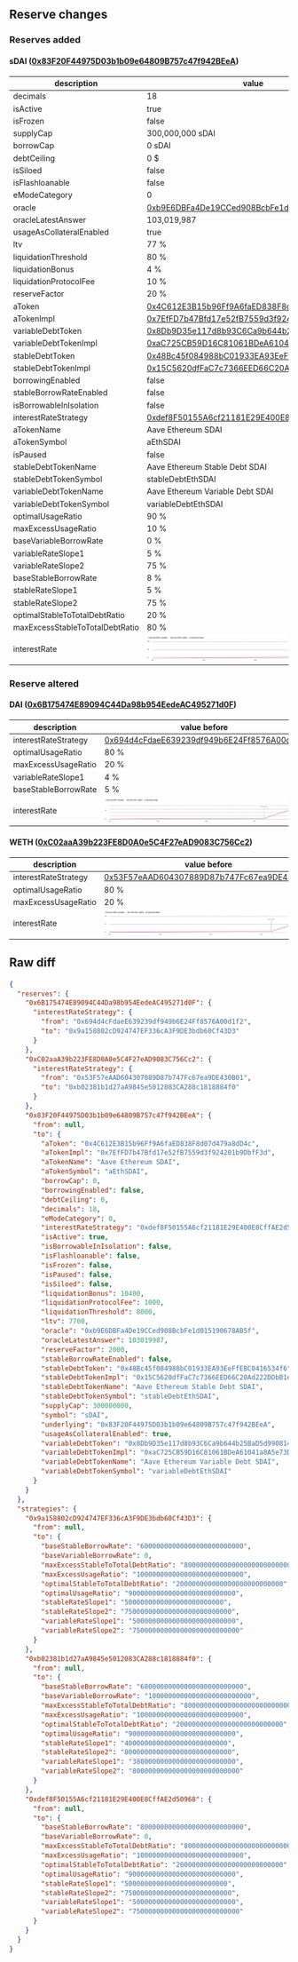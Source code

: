 ## Reserve changes

### Reserves added

#### sDAI ([0x83F20F44975D03b1b09e64809B757c47f942BEeA](https://etherscan.io/address/0x83F20F44975D03b1b09e64809B757c47f942BEeA))

| description | value |
| --- | --- |
| decimals | 18 |
| isActive | true |
| isFrozen | false |
| supplyCap | 300,000,000 sDAI |
| borrowCap | 0 sDAI |
| debtCeiling | 0 $ |
| isSiloed | false |
| isFlashloanable | false |
| eModeCategory | 0 |
| oracle | [0xb9E6DBFa4De19CCed908BcbFe1d015190678AB5f](https://etherscan.io/address/0xb9E6DBFa4De19CCed908BcbFe1d015190678AB5f) |
| oracleLatestAnswer | 103,019,987 |
| usageAsCollateralEnabled | true |
| ltv | 77 % |
| liquidationThreshold | 80 % |
| liquidationBonus | 4 % |
| liquidationProtocolFee | 10 % |
| reserveFactor | 20 % |
| aToken | [0x4C612E3B15b96Ff9A6faED838F8d07d479a8dD4c](https://etherscan.io/address/0x4C612E3B15b96Ff9A6faED838F8d07d479a8dD4c) |
| aTokenImpl | [0x7EfFD7b47Bfd17e52fB7559d3f924201b9DbfF3d](https://etherscan.io/address/0x7EfFD7b47Bfd17e52fB7559d3f924201b9DbfF3d) |
| variableDebtToken | [0x8Db9D35e117d8b93C6Ca9b644b25BaD5d9908141](https://etherscan.io/address/0x8Db9D35e117d8b93C6Ca9b644b25BaD5d9908141) |
| variableDebtTokenImpl | [0xaC725CB59D16C81061BDeA61041a8A5e73DA9EC6](https://etherscan.io/address/0xaC725CB59D16C81061BDeA61041a8A5e73DA9EC6) |
| stableDebtToken | [0x48Bc45f084988bC01933EA93EeFfEBC0416534f6](https://etherscan.io/address/0x48Bc45f084988bC01933EA93EeFfEBC0416534f6) |
| stableDebtTokenImpl | [0x15C5620dfFaC7c7366EED66C20Ad222DDbB1eD57](https://etherscan.io/address/0x15C5620dfFaC7c7366EED66C20Ad222DDbB1eD57) |
| borrowingEnabled | false |
| stableBorrowRateEnabled | false |
| isBorrowableInIsolation | false |
| interestRateStrategy | [0xdef8F50155A6cf21181E29E400E8CffAE2d50968](https://etherscan.io/address/0xdef8F50155A6cf21181E29E400E8CffAE2d50968) |
| aTokenName | Aave Ethereum SDAI |
| aTokenSymbol | aEthSDAI |
| isPaused | false |
| stableDebtTokenName | Aave Ethereum Stable Debt SDAI |
| stableDebtTokenSymbol | stableDebtEthSDAI |
| variableDebtTokenName | Aave Ethereum Variable Debt SDAI |
| variableDebtTokenSymbol | variableDebtEthSDAI |
| optimalUsageRatio | 90 % |
| maxExcessUsageRatio | 10 % |
| baseVariableBorrowRate | 0 % |
| variableRateSlope1 | 5 % |
| variableRateSlope2 | 75 % |
| baseStableBorrowRate | 8 % |
| stableRateSlope1 | 5 % |
| stableRateSlope2 | 75 % |
| optimalStableToTotalDebtRatio | 20 % |
| maxExcessStableToTotalDebtRatio | 80 % |
| interestRate | ![ir](/.assets/729f8480b862f1b9d32ce1e3eaa4e55f4562d75b.svg) |


### Reserve altered

#### DAI ([0x6B175474E89094C44Da98b954EedeAC495271d0F](https://etherscan.io/address/0x6B175474E89094C44Da98b954EedeAC495271d0F))

| description | value before | value after |
| --- | --- | --- |
| interestRateStrategy | [0x694d4cFdaeE639239df949b6E24Ff8576A00d1f2](https://etherscan.io/address/0x694d4cFdaeE639239df949b6E24Ff8576A00d1f2) | [0x9a158802cD924747EF336cA3F9DE3bdb60Cf43D3](https://etherscan.io/address/0x9a158802cD924747EF336cA3F9DE3bdb60Cf43D3) |
| optimalUsageRatio | 80 % | 90 % |
| maxExcessUsageRatio | 20 % | 10 % |
| variableRateSlope1 | 4 % | 5 % |
| baseStableBorrowRate | 5 % | 6 % |
| interestRate | ![before](/.assets/8d9de32bf30b1c9dcf71f07a13b228c69a71a4ce.svg) | ![after](/.assets/ebd346a83b729edecf1938b8cdd0528700c8b9fd.svg) |

#### WETH ([0xC02aaA39b223FE8D0A0e5C4F27eAD9083C756Cc2](https://etherscan.io/address/0xC02aaA39b223FE8D0A0e5C4F27eAD9083C756Cc2))

| description | value before | value after |
| --- | --- | --- |
| interestRateStrategy | [0x53F57eAAD604307889D87b747Fc67ea9DE430B01](https://etherscan.io/address/0x53F57eAAD604307889D87b747Fc67ea9DE430B01) | [0xb02381b1d27aA9845e5012083CA288c1818884f0](https://etherscan.io/address/0xb02381b1d27aA9845e5012083CA288c1818884f0) |
| optimalUsageRatio | 80 % | 90 % |
| maxExcessUsageRatio | 20 % | 10 % |
| interestRate | ![before](/.assets/25b7cbb97d2012b141455f46ee9b3f7e0e40a4b0.svg) | ![after](/.assets/00a61d85ae33bb1a1a18d11a88d002674c9218bf.svg) |

## Raw diff

```json
{
  "reserves": {
    "0x6B175474E89094C44Da98b954EedeAC495271d0F": {
      "interestRateStrategy": {
        "from": "0x694d4cFdaeE639239df949b6E24Ff8576A00d1f2",
        "to": "0x9a158802cD924747EF336cA3F9DE3bdb60Cf43D3"
      }
    },
    "0xC02aaA39b223FE8D0A0e5C4F27eAD9083C756Cc2": {
      "interestRateStrategy": {
        "from": "0x53F57eAAD604307889D87b747Fc67ea9DE430B01",
        "to": "0xb02381b1d27aA9845e5012083CA288c1818884f0"
      }
    },
    "0x83F20F44975D03b1b09e64809B757c47f942BEeA": {
      "from": null,
      "to": {
        "aToken": "0x4C612E3B15b96Ff9A6faED838F8d07d479a8dD4c",
        "aTokenImpl": "0x7EfFD7b47Bfd17e52fB7559d3f924201b9DbfF3d",
        "aTokenName": "Aave Ethereum SDAI",
        "aTokenSymbol": "aEthSDAI",
        "borrowCap": 0,
        "borrowingEnabled": false,
        "debtCeiling": 0,
        "decimals": 18,
        "eModeCategory": 0,
        "interestRateStrategy": "0xdef8F50155A6cf21181E29E400E8CffAE2d50968",
        "isActive": true,
        "isBorrowableInIsolation": false,
        "isFlashloanable": false,
        "isFrozen": false,
        "isPaused": false,
        "isSiloed": false,
        "liquidationBonus": 10400,
        "liquidationProtocolFee": 1000,
        "liquidationThreshold": 8000,
        "ltv": 7700,
        "oracle": "0xb9E6DBFa4De19CCed908BcbFe1d015190678AB5f",
        "oracleLatestAnswer": 103019987,
        "reserveFactor": 2000,
        "stableBorrowRateEnabled": false,
        "stableDebtToken": "0x48Bc45f084988bC01933EA93EeFfEBC0416534f6",
        "stableDebtTokenImpl": "0x15C5620dfFaC7c7366EED66C20Ad222DDbB1eD57",
        "stableDebtTokenName": "Aave Ethereum Stable Debt SDAI",
        "stableDebtTokenSymbol": "stableDebtEthSDAI",
        "supplyCap": 300000000,
        "symbol": "sDAI",
        "underlying": "0x83F20F44975D03b1b09e64809B757c47f942BEeA",
        "usageAsCollateralEnabled": true,
        "variableDebtToken": "0x8Db9D35e117d8b93C6Ca9b644b25BaD5d9908141",
        "variableDebtTokenImpl": "0xaC725CB59D16C81061BDeA61041a8A5e73DA9EC6",
        "variableDebtTokenName": "Aave Ethereum Variable Debt SDAI",
        "variableDebtTokenSymbol": "variableDebtEthSDAI"
      }
    }
  },
  "strategies": {
    "0x9a158802cD924747EF336cA3F9DE3bdb60Cf43D3": {
      "from": null,
      "to": {
        "baseStableBorrowRate": "60000000000000000000000000",
        "baseVariableBorrowRate": 0,
        "maxExcessStableToTotalDebtRatio": "800000000000000000000000000",
        "maxExcessUsageRatio": "100000000000000000000000000",
        "optimalStableToTotalDebtRatio": "200000000000000000000000000",
        "optimalUsageRatio": "900000000000000000000000000",
        "stableRateSlope1": "5000000000000000000000000",
        "stableRateSlope2": "750000000000000000000000000",
        "variableRateSlope1": "50000000000000000000000000",
        "variableRateSlope2": "750000000000000000000000000"
      }
    },
    "0xb02381b1d27aA9845e5012083CA288c1818884f0": {
      "from": null,
      "to": {
        "baseStableBorrowRate": "68000000000000000000000000",
        "baseVariableBorrowRate": "10000000000000000000000000",
        "maxExcessStableToTotalDebtRatio": "800000000000000000000000000",
        "maxExcessUsageRatio": "100000000000000000000000000",
        "optimalStableToTotalDebtRatio": "200000000000000000000000000",
        "optimalUsageRatio": "900000000000000000000000000",
        "stableRateSlope1": "40000000000000000000000000",
        "stableRateSlope2": "800000000000000000000000000",
        "variableRateSlope1": "38000000000000000000000000",
        "variableRateSlope2": "800000000000000000000000000"
      }
    },
    "0xdef8F50155A6cf21181E29E400E8CffAE2d50968": {
      "from": null,
      "to": {
        "baseStableBorrowRate": "80000000000000000000000000",
        "baseVariableBorrowRate": 0,
        "maxExcessStableToTotalDebtRatio": "800000000000000000000000000",
        "maxExcessUsageRatio": "100000000000000000000000000",
        "optimalStableToTotalDebtRatio": "200000000000000000000000000",
        "optimalUsageRatio": "900000000000000000000000000",
        "stableRateSlope1": "50000000000000000000000000",
        "stableRateSlope2": "750000000000000000000000000",
        "variableRateSlope1": "50000000000000000000000000",
        "variableRateSlope2": "750000000000000000000000000"
      }
    }
  }
}
```